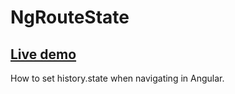 # NgRouteState

## [Live demo](https://stackblitz.com/github/zetsnotdead/ng-route-state)

How to set history.state when navigating in Angular.
